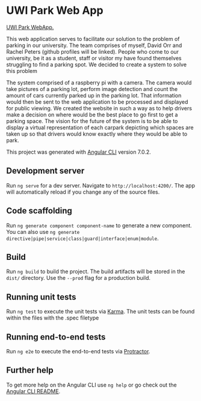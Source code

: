 # UWI Park Web App
[UWI Park WebApp.](https://uwi-park-tracker.firebaseapp.com)

This web application serves to facilitate our solution to the problem of parking in our university. The team comprises of myself, David Orr and Rachel Peters (github profiles will be linked). People who come to our university, be it as a student, staff or visitor my have found themselves struggling to find a parking spot. We decided to create a system to solve this problem

The system comprised of a raspberry pi with a camera. The camera would take pictures of a parking lot, perform image detection and count the amount of cars currently parked up in the parking lot. That information would then be sent to the web application to be processed and displayed for public viewing. We created the website in such a way as to help drivers make a decision on where would be the best place to go first to get a parking space. The vision for the future of the system is to be able to display a virtual representation of each carpark depicting which spaces are taken up so that drivers would know exactly where they would be able to park.

This project was generated with [Angular CLI](https://github.com/angular/angular-cli) version 7.0.2.

## Development server

Run `ng serve` for a dev server. Navigate to `http://localhost:4200/`. The app will automatically reload if you change any of the source files.

## Code scaffolding

Run `ng generate component component-name` to generate a new component. You can also use `ng generate directive|pipe|service|class|guard|interface|enum|module`.

## Build

Run `ng build` to build the project. The build artifacts will be stored in the `dist/` directory. Use the `--prod` flag for a production build.

## Running unit tests

Run `ng test` to execute the unit tests via [Karma](https://karma-runner.github.io).
The unit tests can be found within the files with the .spec filetype
## Running end-to-end tests

Run `ng e2e` to execute the end-to-end tests via [Protractor](http://www.protractortest.org/).

## Further help

To get more help on the Angular CLI use `ng help` or go check out the [Angular CLI README](https://github.com/angular/angular-cli/blob/master/README.md).
